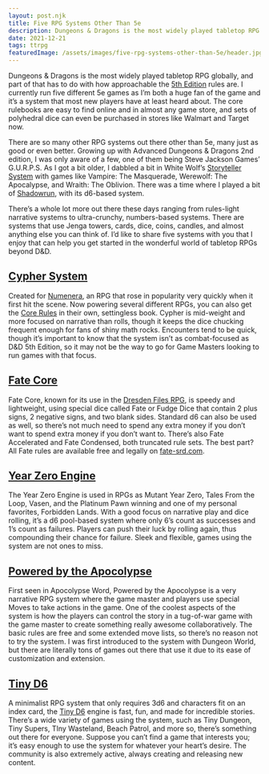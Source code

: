 ```yaml
---
layout: post.njk
title: Five RPG Systems Other Than 5e
description: Dungeons & Dragons is the most widely played tabletop RPG globally, and part of that has to do with how approachable the 5th Edition rules are. I currently run five different 5e games as I’m both a huge fan of the game and it’s a system that most new players have at least heard about. The core rulebooks are easy to find online and in almost any game store, and sets of polyhedral dice can even be purchased in stores like Walmart and Target now.
date: 2021-12-21
tags: ttrpg
featuredImage: /assets/images/five-rpg-systems-other-than-5e/header.jpg
---
```

Dungeons & Dragons is the most widely played tabletop RPG globally, and part of that has to do with how approachable the [5th Edition](/posts/How-To-Play-DD-For-Free/) rules are. I currently run five different 5e games as I’m both a huge fan of the game and it’s a system that most new players have at least heard about. The core rulebooks are easy to find online and in almost any game store, and sets of polyhedral dice can even be purchased in stores like Walmart and Target now.

There are so many other RPG systems out there other than 5e, many just as good or even better. Growing up with Advanced Dungeons & Dragons 2nd edition, I was only aware of a few, one of them being Steve Jackson Games’ G.U.R.P.S. As I got a bit older, I dabbled a bit in White Wolf’s [Storyteller System](https://en.wikipedia.org/wiki/Storytelling_System) with games like Vampire: The Masquerade, Werewolf: The Apocalypse, and Wraith: The Oblivion. There was a time where I played a bit of [Shadowrun](https://pawnsperspective.com/shadowrun-sixth-world-beginner-box-review/), with its d6-based system.

There’s a whole lot more out there these days ranging from rules-light narrative systems to ultra-crunchy, numbers-based systems. There are systems that use Jenga towers, cards, dice, coins, candles, and almost anything else you can think of. I’d like to share five systems with you that I enjoy that can help you get started in the wonderful world of tabletop RPGs beyond D&D.

## [Cypher System](http://cypher-system.com/)
Created for [Numenera](https://amzn.to/2ItkZLm), an RPG that rose in popularity very quickly when it first hit the scene. Now powering several different RPGs, you can also get the [Core Rules](https://amzn.to/35hOB7J) in their own, settingless book. Cypher is mid-weight and more focused on narrative than rolls, though it keeps the dice chucking frequent enough for fans of shiny math rocks. Encounters tend to be quick, though it’s important to know that the system isn’t as combat-focused as D&D 5th Edition, so it may not be the way to go for Game Masters looking to run games with that focus.

## [Fate Core](https://www.evilhat.com/home/fate-core/)

Fate Core, known for its use in the [Dresden Files RPG](https://amzn.to/3kcA8hu), is speedy and lightweight, using special dice called Fate or Fudge Dice that contain 2 plus signs, 2 negative signs, and two blank sides. Standard d6 can also be used as well, so there’s not much need to spend any extra money if you don’t want to spend extra money if you don’t want to. There’s also Fate Accelerated and Fate Condensed, both truncated rule sets. The best part? All Fate rules are available free and legally on [fate-srd.com](https://fate-srd.com/).

## [Year Zero Engine](http://frank-mitchell.com/rpg/year-zero-engine-ogl/)
The Year Zero Engine is used in RPGs as Mutant Year Zero, Tales From the Loop, Vasen, and the Platinum Pawn winning and one of my personal favorites, Forbidden Lands. With a good focus on narrative play and dice rolling, it’s a d6 pool-based system where only 6’s count as successes and 1’s count as failures. Players can push their luck by rolling again, thus compounding their chance for failure. Sleek and flexible, games using the system are not ones to miss.

## [Powered by the Apocolypse](http://apocalypse-world.com/pbta/)

First seen in Apocolypse Word, Powered by the Apocolypse is a very narrative RPG system where the game master and players use special Moves to take actions in the game. One of the coolest aspects of the system is how the players can control the story in a tug-of-war game with the game master to create something really awesome collaboratively. The basic rules are free and some extended move lists, so there’s no reason not to try the system. I was first introduced to the system with Dungeon World, but there are literally tons of games out there that use it due to its ease of customization and extension.

## [Tiny D6](https://www.tinyd6.com/)
A minimalist RPG system that only requires 3d6 and characters fit on an index card, the [Tiny D6](https://www.tinyd6.com/what-is-tinyd6) engine is fast, fun, and made for incredible stories. There’s a wide variety of games using the system, such as Tiny Dungeon, Tiny Supers, TIny Wasteland, Beach Patrol, and more so, there’s something out there for everyone. Suppose you can’t find a game that interests you; it’s easy enough to use the system for whatever your heart’s desire. The community is also extremely active, always creating and releasing new content.